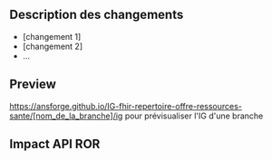 ## Description des changements

* [changement 1]
* [changement 2]
* ...

## Preview

https://ansforge.github.io/IG-fhir-repertoire-offre-ressources-sante/[nom_de_la_branche]/ig pour prévisualiser l'IG d'une branche

## Impact API ROR
